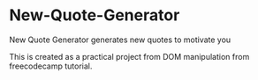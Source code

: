 # New-Quote-Generator
New Quote Generator generates new quotes to motivate you


This is created as a practical project from DOM manipulation from freecodecamp tutorial.